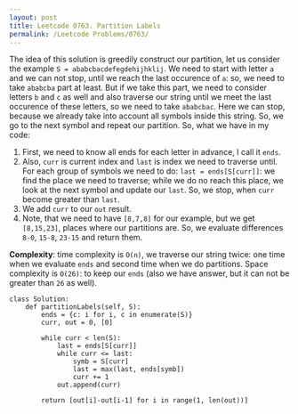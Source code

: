 ```yaml
---
layout: post
title: Leetcode 0763. Partition Labels
permalink: /Leetcode Problems/0763/
---
```


The idea of this solution is greedily construct our partition, let us consider the example
`S = ababcbacdefegdehijhklij`. We need to start with letter `a` and we can not stop, until we reach the last occurence of `a`: so, we need to take `ababcba` part at least. But if we take this part, we need to consider letters `b` and `c` as well and also traverse our string until we meet the last occurence of these letters, so we need to take `ababcbac`. Here we can stop, because we already take into account all symbols inside this string. So, we go to the next symbol and repeat our partition. So, what we have in my code:

1. First, we need to know all ends for each letter in advance, I call it `ends`.
2. Also, `curr` is current index and `last` is index we need to traverse until. For each group of symbols we need to do: `last = ends[S[curr]]`: we find the place we need to traverse; while we do no reach this place, we look at the next symbol and update our `last`. So, we stop, when `curr` become greater than `last`.
3. We add `curr` to our `out` result. 
4. Note, that we need to have `[8,7,8]` for our example, but we get `[8,15,23]`, places where our partitions are. So, we evaluate differences `8-0`, `15-8`, `23-15` and return them.

**Complexity**: time complexity is `O(n)`, we traverse our string twice: one time when we evaluate `ends` and second time when we do partitions. Space complexity is `O(26)`: to keep our `ends` (also we have answer, but it can not be greater than `26` as well).

```
class Solution:
    def partitionLabels(self, S):
        ends = {c: i for i, c in enumerate(S)}        
        curr, out = 0, [0]
        
        while curr < len(S):
            last = ends[S[curr]]
            while curr <= last:
                symb = S[curr]
                last = max(last, ends[symb])
                curr += 1
            out.append(curr)
        
        return [out[i]-out[i-1] for i in range(1, len(out))]
```